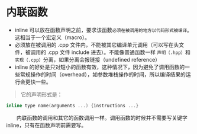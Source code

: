 
&emsp;
# 内联函数
- inline 可以放在函数声明之前，要求该函数`必须在被调用的地方以代码形式被编译`。这相当于一个宏定义（macro）。
- 必须放在被调用的 .cpp 文件内，不能被其它编译单元调用（可以写在头文件，被调用的 .cpp 文件 include 进去）。不能像普通函数一样 `声明（.hpp）`和 `实现（.cpp）`分离，如果分离会报链接（undefined reference）
- inline 的好处是只对短小的函数有效，这种情况下，因为避免了调用函数的一些常规操作的时间（overhead），如参数堆栈操作的时间，所以编译结果的运行会更快一些。

>它的声明形式是：
```c++
inline type name(arguments ...) {instructions ...}
```

&emsp;&emsp;内联函数的调用和其它的函数调用一样。调用函数的时候并不需要写关键字inline，只有在函数声明前需要写。

